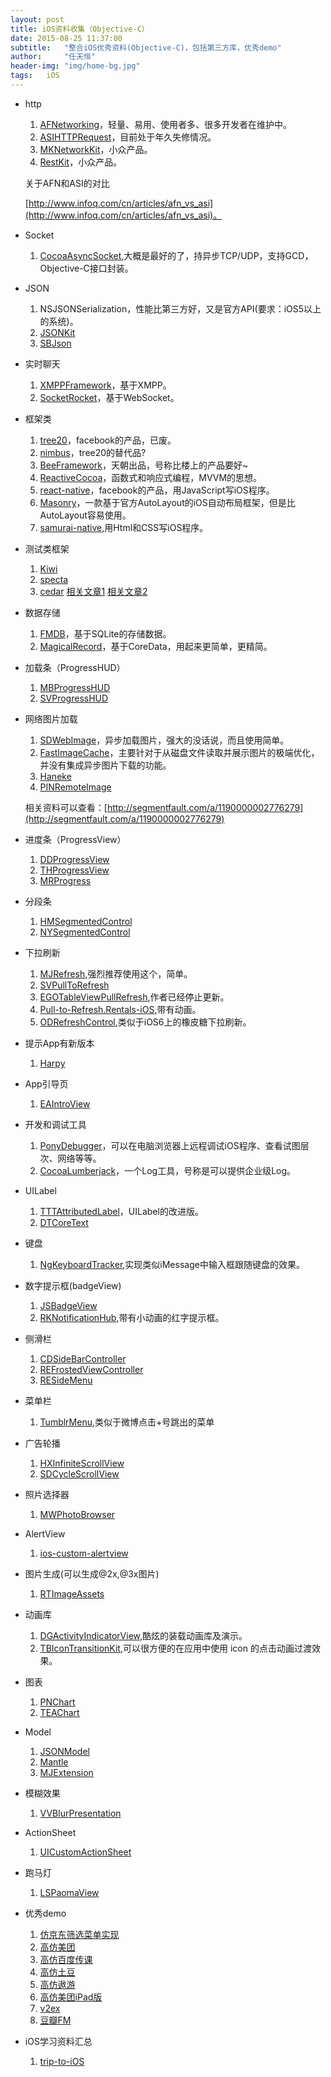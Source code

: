```yaml
---
layout: post
title: iOS资料收集（Objective-C）
date: 2015-08-25 11:37:00
subtitle:   "整合iOS优秀资料(Objective-C)，包括第三方库，优秀demo"
author:     "任天恒"
header-img: "img/home-bg.jpg"
tags:	iOS
---
```


*	http
	1.	[AFNetworking](https://github.com/AFNetworking/AFNetworking)，轻量、易用、使用者多、很多开发者在维护中。
	2.	[ASIHTTPRequest](https://github.com/pokeb/asi-http-request)，目前处于年久失修情况。
	3.	[MKNetworkKit](https://github.com/MugunthKumar/MKNetworkKit)，小众产品。
	4.	[RestKit](https://github.com/RestKit/RestKit)，小众产品。

	关于AFN和ASI的对比

	[http://www.infoq.com/cn/articles/afn_vs_asi](http://www.infoq.com/cn/articles/afn_vs_asi)。

*	Socket
	1.	[CocoaAsyncSocket](https://github.com/robbiehanson/CocoaAsyncSocket),大概是最好的了，持异步TCP/UDP，支持GCD，Objective-C接口封装。

*	JSON

	1.	NSJSONSerialization，性能比第三方好，又是官方API(要求：iOS5以上的系统)。
	2.	[JSONKit](https://github.com/johnezang/JSONKit)
	3.	[SBJson](https://github.com/stig/json-framework)

*	实时聊天

	1.	[XMPPFramework](https://github.com/robbiehanson/XMPPFramework)，基于XMPP。
	2.	[SocketRocket](https://github.com/square/SocketRocket)，基于WebSocket。

*	框架类

	1.	[tree20](https://github.com/facebookarchive/three20)，facebook的产品，已废。
	2.	[nimbus](https://github.com/jverkoey/nimbus)，tree20的替代品?
	3.	[BeeFramework](https://github.com/gavinkwoe/BeeFramework)，天朝出品，号称比楼上的产品要好~
	4.	[ReactiveCocoa](https://github.com/ReactiveCocoa/ReactiveCocoa)，函数式和响应式编程，MVVM的思想。
	5.	[react-native](https://github.com/facebook/react-native)，facebook的产品，用JavaScript写iOS程序。
	6.	[Masonry](https://github.com/SnapKit/Masonry)，一款基于官方AutoLayout的iOS自动布局框架，但是比AutoLayout容易使用。
	7.	[samurai-native](https://github.com/hackers-painters/samurai-native),用Html和CSS写iOS程序。

* 测试类框架

	1.	[Kiwi](https://github.com/kiwi-bdd/Kiwi/wiki)
	2.	[specta](https://github.com/specta/specta)
	3.	[cedar](https://github.com/pivotal/cedar)
			[相关文章1](http://www.jianshu.com/p/7e3f197504c1)
			[相关文章2](http://onevcat.com/2014/05/kiwi-mock-stub-test/)

*	数据存储
	1.	[FMDB](https://github.com/ccgus/fmdb)，基于SQLite的存储数据。
	2.	[MagicalRecord](https://github.com/magicalpanda/MagicalRecord)，基于CoreData，用起来更简单，更精简。

*	加载条（ProgressHUD）
	1.	[MBProgressHUD](https://github.com/jdg/MBProgressHUD)
	2.	[SVProgressHUD](https://github.com/TransitApp/SVProgressHUD)

*	网络图片加载
	1.	[SDWebImage](https://github.com/rs/SDWebImage)，异步加载图片，强大的没话说，而且使用简单。
	2.	[FastImageCache](https://github.com/path/FastImageCache)，主要针对于从磁盘文件读取并展示图片的极端优化，并没有集成异步图片下载的功能。
	3.	[Haneke](https://github.com/Haneke/Haneke)
	4.	[PINRemoteImage](https://github.com/pinterest/PINRemoteImage)

	相关资料可以查看：[http://segmentfault.com/a/1190000002776279](http://segmentfault.com/a/1190000002776279)

*	进度条（ProgressView）
	1.	[DDProgressView](https://github.com/ddeville/DDProgressView)
	2.	[THProgressView](https://github.com/tiagomnh/THProgressView)
	3.	[MRProgress](https://github.com/mrackwitz/MRProgress)

*	分段条
	1.	[HMSegmentedControl](https://github.com/HeshamMegid/HMSegmentedControl)
	2.	[NYSegmentedControl](https://github.com/nealyoung/NYSegmentedControl)

*	下拉刷新
	1.	[MJRefresh](https://github.com/CoderMJLee/MJRefresh),强烈推荐使用这个，简单。
	2.	[SVPullToRefresh](https://github.com/samvermette/SVPullToRefresh)
	3.	[EGOTableViewPullRefresh](https://github.com/enormego/EGOTableViewPullRefresh),作者已经停止更新。
	4.	[Pull-to-Refresh.Rentals-iOS](https://github.com/Yalantis/Pull-to-Refresh.Rentals-iOS),带有动画。
	5.	[ODRefreshControl](https://github.com/Sephiroth87/ODRefreshControl),类似于iOS6上的橡皮糖下拉刷新。

*	提示App有新版本
	1.	[Harpy](https://github.com/ArtSabintsev/Harpy)

*	App引导页
	1.	[EAIntroView](https://github.com/ealeksandrov/EAIntroView)

*	开发和调试工具
	1.	[PonyDebugger](https://github.com/square/PonyDebugger)，可以在电脑浏览器上远程调试iOS程序、查看试图层次、网络等等。
	2.	[CocoaLumberjack](https://github.com/CocoaLumberjack/CocoaLumberjack)，一个Log工具，号称是可以提供企业级Log。

*	UILabel
	1.	[TTTAttributedLabel](https://github.com/TTTAttributedLabel/TTTAttributedLabel)，UILabel的改进版。
	2.	[DTCoreText](https://github.com/Cocoanetics/DTCoreText)

*	键盘
	1.	[NgKeyboardTracker](https://github.com/meiwin/NgKeyboardTracker),实现类似iMessage中输入框跟随键盘的效果。

*	数字提示框(badgeView)
	1.	[JSBadgeView](https://github.com/JaviSoto/JSBadgeView)
	2.	[RKNotificationHub](https://github.com/cwRichardKim/RKNotificationHub),带有小动画的红字提示框。

*	侧滑栏
	1.	[CDSideBarController](https://github.com/christophedellac/CDSideBarController)
	2.	[REFrostedViewController](https://github.com/romaonthego/REFrostedViewController)
	3.	[RESideMenu](https://github.com/romaonthego/RESideMenu)

* 菜单栏
	1.	[TumblrMenu](https://github.com/cyndibaby905/TumblrMenu),类似于微博点击+号跳出的菜单

* 广告轮播
	1.	[HXInfiniteScrollView](https://github.com/ashamp/HXInfiniteScrollView)
	2.	[SDCycleScrollView](https://github.com/gsdios/SDCycleScrollView)

*	照片选择器
	1.	[MWPhotoBrowser](https://github.com/mwaterfall/MWPhotoBrowser)

* AlertView
	1.	[ios-custom-alertview](https://github.com/wimagguc/ios-custom-alertview)

*	图片生成(可以生成@2x,@3x图片)
	1.	[RTImageAssets](https://github.com/rickytan/RTImageAssets)

* 动画库
	1.	[DGActivityIndicatorView](https://github.com/gontovnik/DGActivityIndicatorView),酷炫的装载动画库及演示。
	2.	[TBIconTransitionKit](https://github.com/AlexeyBelezeko/TBIconTransitionKit),可以很方便的在应用中使用 icon 的点击动画过渡效果。

*	图表
	1.	[PNChart](https://github.com/kevinzhow/PNChart)
	2.	[TEAChart](https://github.com/xhacker/TEAChart)

*	Model
	1.	[JSONModel](https://github.com/icanzilb/JSONModel)
	2.	[Mantle](https://github.com/Mantle/Mantle)
	3.	[MJExtension](https://github.com/CoderMJLee/MJExtension)

* 模糊效果
	1.	[VVBlurPresentation](https://github.com/onevcat/VVBlurPresentation)

* ActionSheet
	1.	[UICustomActionSheet](https://github.com/pchernovolenko/UICustomActionSheet)

* 跑马灯
	1.	[LSPaomaView](https://github.com/liusen001/LSPaomaView)

*	优秀demo
	1.	[仿京东筛选菜单实现](https://github.com/zhangli4659507/JDSelectedDemo)
	2.	[高仿美团](https://github.com/lookingstars/meituan)
	3.	[高仿百度传课](https://github.com/lookingstars/chuanke)
	4.	[高仿土豆](https://github.com/lookingstars/tudou)
	5.	[高仿遨游](https://github.com/lookingstars/aoyouHH)
	6.	[高仿美团iPad版](https://github.com/aiqiuqiu/Tuan)
	7.	[v2ex](https://github.com/singro/v2ex)
	8.	[豆瓣FM](https://github.com/XVXVXXX/DoubanFM)

*	iOS学习资料汇总
	1.	[trip-to-iOS](https://github.com/Aufree/trip-to-iOS)
